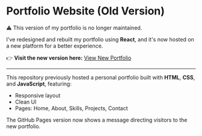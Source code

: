 # Portfolio Website (Old Version)

⚠️ This version of my portfolio is no longer maintained.

I've redesigned and rebuilt my portfolio using **React**, and it's now hosted on a new platform for a better experience.

👉 **Visit the new version here:** [View New Portfolio](https://kuldeep-chavda-portfolio.netlify.app/)

---

This repository previously hosted a personal portfolio built with **HTML**, **CSS**, and **JavaScript**, featuring:

- Responsive layout
- Clean UI
- Pages: Home, About, Skills, Projects, Contact

The GitHub Pages version now shows a message directing visitors to the new portfolio.
